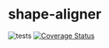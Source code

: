 # shape-aligner
![tests](https://github.com/darksworm/shape-aligner/workflows/tests/badge.svg)  [![Coverage Status](https://coveralls.io/repos/github/darksworm/shape-aligner/badge.svg?branch=main)](https://coveralls.io/github/darksworm/shape-aligner?branch=main)
